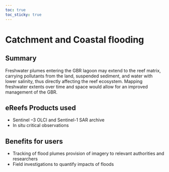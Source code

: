 ```yaml
---
toc: true
toc_sticky: true
---
```


# Catchment and Coastal flooding

## Summary
Freshwater plumes entering the GBR lagoon may extend to the reef matrix, carrying pollutants from the land, suspended sediment, and water with lower salinity, thus directly affecting the reef ecosystem. Mapping freshwater extents over time and space would allow for an improved management of the GBR.

## eReefs Products used
- Sentinel –3 OLCI and Sentinel-1 SAR archive
- In situ critical observations

## Benefits for users
- Tracking of flood plumes provision of imagery to relevant authorities and researchers
- Field investigations to quantify impacts of floods
